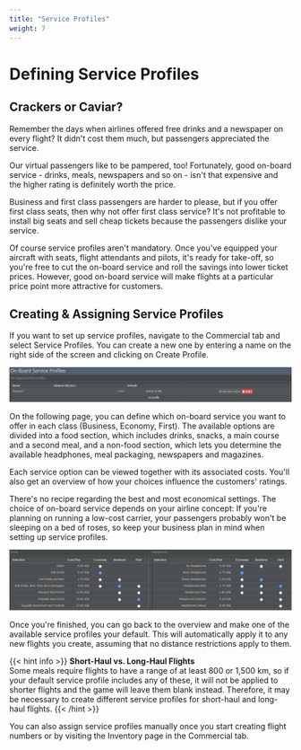 ```yaml
---
title: "Service Profiles"
weight: 7
---
```


# Defining Service Profiles

## Crackers or Caviar?

Remember the days when airlines offered free drinks and a newspaper on every flight? It didn't cost them much, but passengers appreciated the service.

Our virtual passengers like to be pampered, too! Fortunately, good on-board service - drinks, meals, newspapers and so on - isn't that expensive and the higher rating is definitely worth the price.

Business and first class passengers are harder to please, but if you offer first class seats, then why not offer first class service? It's not profitable to install big seats and sell cheap tickets because the passengers dislike your service. 

Of course service profiles aren't mandatory. Once you've equipped your aircraft with seats, flight attendants and pilots, it's ready for take-off, so you're free to cut the on-board service and roll the savings into lower ticket prices. However, good on-board service will make flights at a particular price point more attractive for customers.

## Creating & Assigning Service Profiles

If you want to set up service profiles, navigate to the Commercial tab and select Service Profiles. You can create a new one by entering a name on the right side of the screen and clicking on Create Profile.

![On-Board Service Profiles](service_02.png "On-Board Service Profiles")

On the following page, you can define which on-board service you want to offer in each class (Business, Economy, First). The available options are divided into a food section, which includes drinks, snacks, a main course and a second meal, and a non-food section, which lets you determine the available headphones, meal packaging, newspapers and magazines.

Each service option can be viewed together with its associated costs. You'll also get an overview of how your choices influence the customers' ratings.

There's no recipe regarding the best and most economical settings. The choice of on-board service depends on your airline concept: If you're planning on running a low-cost carrier, your passengers probably won't be sleeping on a bed of roses, so keep your business plan in mind when setting up service profiles.

![Choosing Service Options](service_03.png "Choosing Service Options")

Once you're finished, you can go back to the overview and make one of the available service profiles your default. This will automatically apply it to any new flights you create, assuming that no distance restrictions apply to them.

{{< hint info >}}
**Short-Haul vs. Long-Haul Flights**  
Some meals require flights to have a range of at least 800 or 1,500 km, so if your default service profile includes any of these, it will not be applied to shorter flights and the game will leave them blank instead. Therefore, it may be necessary to create different service profiles for short-haul and long-haul flights.
{{< /hint >}}

You can also assign service profiles manually once you start creating flight numbers or by visiting the Inventory page in the Commercial tab. 
